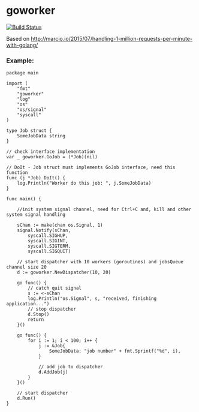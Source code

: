 # goworker

[![Build Status](https://travis-ci.org/Ayvan/goworker.svg?branch=master)](https://travis-ci.org/Ayvan/goworker)

Based on http://marcio.io/2015/07/handling-1-million-requests-per-minute-with-golang/

### Example:

```
package main

import (
	"fmt"
	"goworker"
	"log"
	"os"
	"os/signal"
	"syscall"
)

type Job struct {
	SomeJobData string
}

// check interface implementation
var _ goworker.GoJob = (*Job)(nil)

// DoIt - Job struct must implements GoJob interface, need this function
func (j *Job) DoIt() {
	log.Println("Worker do this job: ", j.SomeJobData)
}

func main() {

	//init system signal channel, need for Ctrl+C and, kill and other system signal handling

	sChan := make(chan os.Signal, 1)
	signal.Notify(sChan,
		syscall.SIGHUP,
		syscall.SIGINT,
		syscall.SIGTERM,
		syscall.SIGQUIT)

	// start dispatcher with 10 workers (goroutines) and jobsQueue channel size 20
	d := goworker.NewDispatcher(10, 20)

	go func() {
		// catch quit signal
		s := <-sChan
		log.Println("os.Signal", s, "received, finishing application...")
		// stop dispatcher
		d.Stop()
		return
	}()

	go func() {
		for i := 1; i < 100; i++ {
			j := &Job{
				SomeJobData: "job number" + fmt.Sprintf("%d", i),
			}

			// add job to dispatcher
			d.AddJob(j)
		}
	}()

	// start dispatcher
	d.Run()
}
```